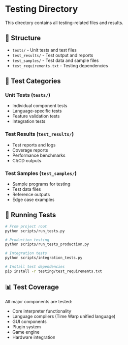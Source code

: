 # Testing Directory

This directory contains all testing-related files and results.

## 📁 Structure

- `tests/` - Unit tests and test files
- `test_results/` - Test output and reports  
- `test_samples/` - Test data and sample files
- `test_requirements.txt` - Testing dependencies

## 🧪 Test Categories

### Unit Tests (`tests/`)
- Individual component tests
- Language-specific tests
- Feature validation tests
- Integration tests

### Test Results (`test_results/`)
- Test reports and logs
- Coverage reports
- Performance benchmarks
- CI/CD outputs

### Test Samples (`test_samples/`)
- Sample programs for testing
- Test data files
- Reference outputs
- Edge case examples

## 🚀 Running Tests

```bash
# From project root
python scripts/run_tests.py

# Production testing
python scripts/run_tests_production.py

# Integration tests
python scripts/integration_tests.py

# Install test dependencies
pip install -r testing/test_requirements.txt
```

## 📊 Test Coverage

All major components are tested:
- Core interpreter functionality
- Language compilers (Time Warp unified language)
- GUI components
- Plugin system
- Game engine
- Hardware integration